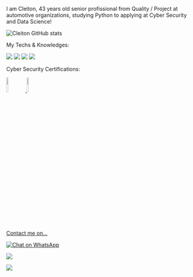 I am Cleiton, 43 years old senior profissional from Quality / Project at automotive organizations, studying Python to applying at Cyber Security and Data Science!

![Cleiton GitHub stats](https://github-readme-stats.vercel.app/api?username=destinyendless&show_icons=true&theme=dark)

My Techs & Knowledges:

<img src ="https://img.shields.io/badge/Python-FFD43B?style=for-the-badge&logo=python&logoColor=blue"> <img src="https://img.shields.io/badge/VSCode-0078D4?style=for-the-badge&logo=visual%20studio%20code&logoColor=white"> <img src="https://img.shields.io/badge/GIT-E44C30?style=for-the-badge&logo=git&logoColor=white"> <img src="https://img.shields.io/badge/Jira-0052CC?style=for-the-badge&logo=Jira&logoColor=white">

Cyber Security Certifications:

<a href="https://aspen.eccouncil.org/VerifyBadge?type=certification&a=remcrGHHKFzEpecZ4DErX106ZnMxJqW2TUZrTjJi3Y0="><img src="https://aspen.eccouncil.org/Content/Badges/CertifiedBadges/CSCU_BB8BB6E9DDE8.png" width=10% height=10%> <a href="https://www.credly.com/badges/d555f585-6ba2-4b1e-8949-6727d994780d"><img src="https://images.credly.com/size/680x680/images/af8c6b4e-fc31-47c4-8dcb-eb7a2065dc5b/I2CS__1_.png" width=10% height=10%>

Contact me on... <br>

<a aria-label="Chat on WhatsApp" href="https://wa.me/5519971014482"> <img alt="Chat on WhatsApp" src="C:\Users\Cleiton Melo\Downloads\300768190_383340503990757_1334850925137629076_n\ChatOnWhatsAppButton\WhatsAppButtonGreenSmall"/> <br>
 
<a href="mailto:cleitonmoraisdemelo@gmail.com"><img src="https://img.shields.io/badge/Gmail-D14836?style=for-the-badge&logo=gmail&logoColor=white" target="_blank"></a><br>

<a href="https://www.linkedin.com/in/cleitonmoraisdemelo"><img src="https://img.shields.io/badge/LinkedIn-0077B5?style=for-the-badge&logo=linkedin&logoColor=white" target="_blank"></a>
